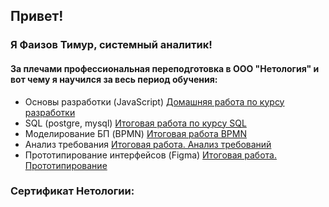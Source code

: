 ## Привет!

### Я Фаизов Тимур, системный аналитик!

#### За плечами профессиональная переподготовка в ООО "Нетология" и вот чему я научился за весь период обучения:

- Основы разработки (JavaScript) [Домашняя работа по курсу разработки](https://github.com/FaizovTM/sal-rab-homeworks) 
- SQL (postgre, mysql) [Итоговая работа по курсу SQL](https://github.com/FaizovTM/SQL_homework/tree/main)
- Моделирование БП (BPMN) [Итоговая работа BPMN](https://github.com/FaizovTM/Modeling-BP)
- Анализ требования [Итоговая работа. Анализ требований](https://github.com/FaizovTM/Analyze/tree/main)
- Прототипирование интерфейсов (Figma) [Итоговая работа. Прототипирование](https://github.com/FaizovTM/Prototype/tree/main)

### Сертификат Нетологии:


<!---
FaizovTM/FaizovTM is a ✨ special ✨ repository because its `README.md` (this file) appears on your GitHub profile.
You can click the Preview link to take a look at your changes.
--->
